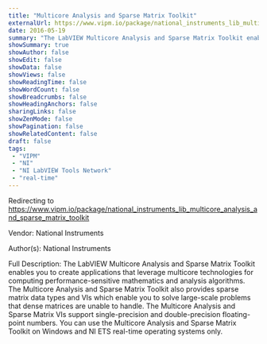 ```yaml
---
title: "Multicore Analysis and Sparse Matrix Toolkit"
externalUrl: https://www.vipm.io/package/national_instruments_lib_multicore_analysis_and_sparse_matrix_toolkit
date: 2016-05-19
summary: "The LabVIEW Multicore Analysis and Sparse Matrix Toolkit enables you to create applications that leverage multicore technologies for computing performance-sensitive mathematics and analysis algorithms. The Multicore Analysis and Sparse Matrix Toolkit also provides sparse matrix data types and VIs which enable you to solve large-scale problems that dense matrices are unable to handle. The Multicore Analysis and Sparse Matrix VIs support single-precision and double-precision floating-point numbers. You can use the Multicore Analysis and Sparse Matrix Toolkit on Windows and NI ETS real-time operating systems only."
showSummary: true
showAuthor: false
showEdit: false
showData: false
showViews: false
showReadingTime: false
showWordCount: false
showBreadcrumbs: false
showHeadingAnchors: false
sharingLinks: false
showZenMode: false
showPagination: false
showRelatedContent: false
draft: false
tags:
 - "VIPM"
 - "NI"
 - "NI LabVIEW Tools Network"
 - "real-time"
---
```


Redirecting to https://www.vipm.io/package/national_instruments_lib_multicore_analysis_and_sparse_matrix_toolkit

Vendor: National Instruments

Author(s): National Instruments
 
Full Description:
The LabVIEW Multicore Analysis and Sparse Matrix Toolkit enables you to create applications that leverage multicore technologies for computing performance-sensitive mathematics and analysis algorithms. The Multicore Analysis and Sparse Matrix Toolkit also provides sparse matrix data types and VIs which enable you to solve large-scale problems that dense matrices are unable to handle. The Multicore Analysis and Sparse Matrix VIs support single-precision and double-precision floating-point numbers. You can use the Multicore Analysis and Sparse Matrix Toolkit on Windows and NI ETS real-time operating systems only.